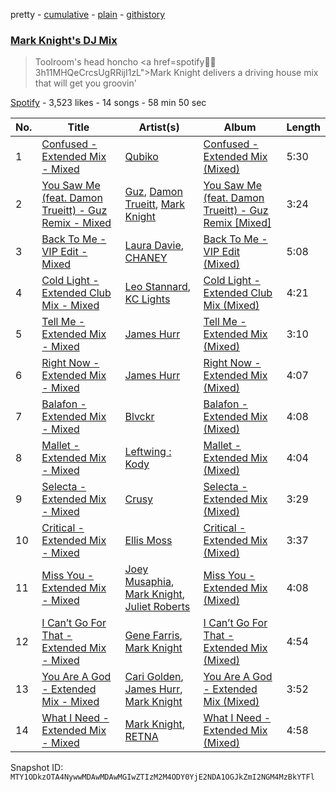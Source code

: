 pretty - [cumulative](/playlists/cumulative/37i9dQZF1DWUbKXPE8a2j2.md) - [plain](/playlists/plain/37i9dQZF1DWUbKXPE8a2j2) - [githistory](https://github.githistory.xyz/mackorone/spotify-playlist-archive/blob/main/playlists/plain/37i9dQZF1DWUbKXPE8a2j2)

### [Mark Knight's DJ Mix](https://open.spotify.com/playlist/37i9dQZF1DWUbKXPE8a2j2)

> Toolroom's head honcho <a href=spotify:artist:3h11MHQeCrcsUgRRijI1zL">Mark Knight</a> delivers a driving house mix that will get you groovin'

[Spotify](https://open.spotify.com/user/spotify) - 3,523 likes - 14 songs - 58 min 50 sec

| No. | Title | Artist(s) | Album | Length |
|---|---|---|---|---|
| 1 | [Confused \- Extended Mix \- Mixed](https://open.spotify.com/track/1UUtOz9EquSzbXNzee1fP4) | [Qubiko](https://open.spotify.com/artist/7GklfVLAXAgRjh6Y0yOgMq) | [Confused \- Extended Mix \(Mixed\)](https://open.spotify.com/album/5BnGtTqGNRTnk3fUxCe9kF) | 5:30 |
| 2 | [You Saw Me \(feat\. Damon Trueitt\) \- Guz Remix \- Mixed](https://open.spotify.com/track/2WI2fwtTlsuTRzHjcc0GxA) | [Guz](https://open.spotify.com/artist/2T86EVnDCP64EaVKRXIcRx), [Damon Trueitt](https://open.spotify.com/artist/00TSU8ZyeaRjUvvCOwbJey), [Mark Knight](https://open.spotify.com/artist/3h11MHQeCrcsUgRRijI1zL) | [You Saw Me \(feat\. Damon Trueitt\) \- Guz Remix \[Mixed\]](https://open.spotify.com/album/5xygjOGJNN9wBOysLHSwwH) | 3:24 |
| 3 | [Back To Me \- VIP Edit \- Mixed](https://open.spotify.com/track/3SvliUqyMczQvAVd6nLZgb) | [Laura Davie](https://open.spotify.com/artist/6M3bolFum1y8rBbrubby1f), [CHANEY](https://open.spotify.com/artist/2dUjApyXX9UqIsFGzoHyhX) | [Back To Me \- VIP Edit \(Mixed\)](https://open.spotify.com/album/07H3EGFIlSXUc4ZbpWXMDI) | 5:08 |
| 4 | [Cold Light \- Extended Club Mix \- Mixed](https://open.spotify.com/track/6M94WNcSqOZEDW5cpjTke3) | [Leo Stannard](https://open.spotify.com/artist/37fzXndf2fxVrk7qarhyo0), [KC Lights](https://open.spotify.com/artist/0bUZrFj7rstq07E4iAJHgZ) | [Cold Light \- Extended Club Mix \(Mixed\)](https://open.spotify.com/album/48JeYYxlLfz3qBH5YMCSGP) | 4:21 |
| 5 | [Tell Me \- Extended Mix \- Mixed](https://open.spotify.com/track/3OEXX26mgUy1wNXyYSFyUM) | [James Hurr](https://open.spotify.com/artist/2g9i2kA0jUr6sfAT28l2vL) | [Tell Me \- Extended Mix \(Mixed\)](https://open.spotify.com/album/3qPNMsjz4UXcrkw4gbMz5V) | 3:10 |
| 6 | [Right Now \- Extended Mix \- Mixed](https://open.spotify.com/track/2QWgikuYEHmi1YaXklGgpR) | [James Hurr](https://open.spotify.com/artist/2g9i2kA0jUr6sfAT28l2vL) | [Right Now \- Extended Mix \(Mixed\)](https://open.spotify.com/album/3ZgMR4jLSkuGeJmNopaHCH) | 4:07 |
| 7 | [Balafon \- Extended Mix \- Mixed](https://open.spotify.com/track/30dtgxzIh5zDBYJVKHfYOi) | [Blvckr](https://open.spotify.com/artist/1Uh9u2rcNvMsoYgbgBsj6y) | [Balafon \- Extended Mix \(Mixed\)](https://open.spotify.com/album/0iV4a9Na1Jjx5xZ5VLVrsv) | 4:08 |
| 8 | [Mallet \- Extended Mix \- Mixed](https://open.spotify.com/track/3eAherOMNpc93EouGpxiSS) | [Leftwing : Kody](https://open.spotify.com/artist/7eYXtOjJGhrM16cK2hRmnR) | [Mallet \- Extended Mix \(Mixed\)](https://open.spotify.com/album/6SjwoZYon6rKTUkRfXKxV0) | 4:04 |
| 9 | [Selecta \- Extended Mix \- Mixed](https://open.spotify.com/track/2Bmx6aL68W1YTEHowX6nrk) | [Crusy](https://open.spotify.com/artist/6oIoaURalGEtkYTswOLoft) | [Selecta \- Extended Mix \(Mixed\)](https://open.spotify.com/album/2Dgm0QnWc08e2451yxHtJE) | 3:29 |
| 10 | [Critical \- Extended Mix \- Mixed](https://open.spotify.com/track/7bMr8u87KRAfZvx5gwVBWL) | [Ellis Moss](https://open.spotify.com/artist/0XOfJ1JJXwMVJG26ZZj3UQ) | [Critical \- Extended Mix \(Mixed\)](https://open.spotify.com/album/59IjSPJEyGZbLKkxw8d80i) | 3:37 |
| 11 | [Miss You \- Extended Mix \- Mixed](https://open.spotify.com/track/2fyIWeqGYQZZvcw7XVG6LO) | [Joey Musaphia](https://open.spotify.com/artist/0c7D7NqZIsm1AKPJG58mWA), [Mark Knight](https://open.spotify.com/artist/3h11MHQeCrcsUgRRijI1zL), [Juliet Roberts](https://open.spotify.com/artist/0oZwvxvXOK7NVV6iqExiU5) | [Miss You \- Extended Mix \(Mixed\)](https://open.spotify.com/album/6rKrRcp7mj0LCORJCVpfPd) | 4:08 |
| 12 | [I Can’t Go For That \- Extended Mix \- Mixed](https://open.spotify.com/track/6ND3VYfRPOGXbxJeH07nbP) | [Gene Farris](https://open.spotify.com/artist/49qOEODA3n8HiVUY4uwJbU), [Mark Knight](https://open.spotify.com/artist/3h11MHQeCrcsUgRRijI1zL) | [I Can’t Go For That \- Extended Mix \(Mixed\)](https://open.spotify.com/album/4fnn08duxocb2hRq4lMPU8) | 4:54 |
| 13 | [You Are A God \- Extended Mix \- Mixed](https://open.spotify.com/track/31U8NehP5irC1fSk4atcSk) | [Cari Golden](https://open.spotify.com/artist/3M2wBPMgou1UoOONLwqgVp), [James Hurr](https://open.spotify.com/artist/2g9i2kA0jUr6sfAT28l2vL), [Mark Knight](https://open.spotify.com/artist/3h11MHQeCrcsUgRRijI1zL) | [You Are A God \- Extended Mix \(Mixed\)](https://open.spotify.com/album/16K15dJQXTIvrbp6jBwhI3) | 3:52 |
| 14 | [What I Need \- Extended Mix \- Mixed](https://open.spotify.com/track/2ZdrZuEW65gnYfNPlvIDPK) | [Mark Knight](https://open.spotify.com/artist/3h11MHQeCrcsUgRRijI1zL), [RETNA](https://open.spotify.com/artist/4GlYRE9Z9Uuo22oMUlWRAz) | [What I Need \- Extended Mix \(Mixed\)](https://open.spotify.com/album/6UHwDcxIK36cd380QjfetE) | 4:58 |

Snapshot ID: `MTY1ODkzOTA4NywwMDAwMDAwMGIwZTIzM2M4ODY0YjE2NDA1OGJkZmI2NGM4MzBkYTFl`

